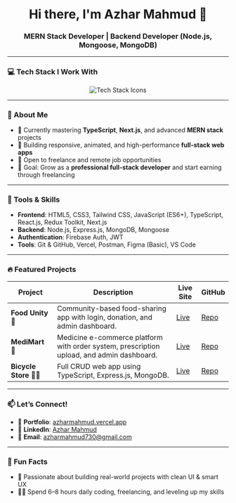 <h1 align="center">Hi there, I'm Azhar Mahmud 👋</h1>
<h3 align="center">MERN Stack Developer | Backend Developer (Node.js, Mongoose, MongoDB)</h3>

---

### 💻 Tech Stack I Work With

<p align="center">
  <img src="https://skillicons.dev/icons?i=html,css,tailwind,js,ts,react,redux,next,firebase,nodejs,express,mongodb" alt="Tech Stack Icons" />
</p>

---

### 🚀 About Me

- 🌱 Currently mastering **TypeScript**, **Next.js**, and advanced **MERN stack** projects  
- 🔭 Building responsive, animated, and high-performance **full-stack web apps**  
- 💼 Open to freelance and remote job opportunities  
- 🎯 Goal: Grow as a **professional full-stack developer** and start earning through freelancing  

---

### 🧰 Tools & Skills

- **Frontend**: HTML5, CSS3, Tailwind CSS, JavaScript (ES6+), TypeScript, React.js, Redux Toolkit, Next.js  
- **Backend**: Node.js, Express.js, MongoDB, Mongoose  
- **Authentication**: Firebase Auth, JWT  
- **Tools**: Git & GitHub, Vercel, Postman, Figma (Basic), VS Code  

---

### 🔥 Featured Projects

| Project | Description | Live Site | GitHub |
|--------|-------------|-----------|--------|
| **Food Unity 🍱** | Community-based food-sharing app with login, donation, and admin dashboard. | [Live](https://foodunity-cc2e3.web.app) | [Repo](https://github.com/Azhar730/food-unity) |
| **MediMart 💊** | Medicine e-commerce platform with order system, prescription upload, and admin dashboard. | [Live](https://medimart-nu.vercel.app) | [Repo](https://github.com/Azhar730/medi-mart) |
| **Bicycle Store 🚴‍♂️** | Full CRUD web app using TypeScript, Express.js, MongoDB. | [Live](https://cycle-mart-chi.vercel.app) | [Repo](https://github.com/Azhar730/cycle-mart.git) |

---

### 📫 Let’s Connect!

- 🔗 **Portfolio**: [azharmahmud.vercel.app](https://azharmahmud.vercel.app)  
- 💼 **LinkedIn**: [Azhar Mahmud](https://www.linkedin.com/in/azhar-mahmud-437306267)  
- 📧 **Email**: azharmahmud730@gmail.com  

---

### 🧠 Fun Facts

- 🧪 Passionate about building real-world projects with clean UI & smart UX  
- 👨‍💻 Spend 6–8 hours daily coding, freelancing, and leveling up my skills  
